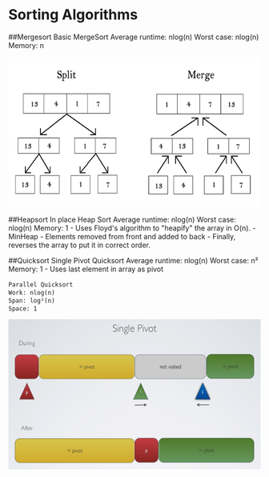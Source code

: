 # Sorting Algorithms
##Mergesort
	Basic MergeSort
	Average runtime: nlog(n)
	Worst case:      nlog(n)
	Memory:			 n

<img src="https://raw.githubusercontent.com/wceriale/sorting/master/images/Mergesort.gif" width="550" height="300" />


##Heapsort
	In place Heap Sort
	Average runtime: nlog(n)
	Worst case:      nlog(n)
	Memory:			 1
	- Uses Floyd's algorithm to "heapify" the array in O(n).
	- MinHeap - Elements removed from front and added to back
	- Finally, reverses the array to put it in correct order.



##Quicksort
	Single Pivot Quicksort
	Average runtime: nlog(n)
	Worst case:      n²
	Memory:			 1
	- Uses last element in array as pivot
	
	Parallel Quicksort
	Work: nlog(n)
	Span: log²(n)
	Space: 1
<img src="https://raw.githubusercontent.com/wceriale/sorting/master/images/Quicksort.png" width="550" height="300" />
